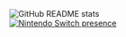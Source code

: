 <picture>
  <source srcset="https://github-readme-stats-sigma-bay-88.vercel.app/api?username=Gaming32&#38;include_all_commits=true&#38;layout=compact&#38;role=OWNER,ORGANIZATION_MEMBER,COLLABORATOR&#38;show_icons=true&#38;theme=dark" media="(prefers-color-scheme: dark)" />
  <img src="https://github-readme-stats-sigma-bay-88.vercel.app/api?username=Gaming32&#38;include_all_commits=true&#38;layout=compact&#38;role=OWNER,ORGANIZATION_MEMBER,COLLABORATOR&#38;show_icons=true" alt="GitHub README stats" />
</picture>

<br>

<a href="https://nxapi-auth.fancy.org.uk/@Gaming32" target="_blank">
  <picture>
    <source srcset="https://nxapi-presence.fancy.org.uk/api/presence/ddac4d1c5d6bfb5c/embed?include-splatoon3=1&#38;theme=dark&#38;show-splatoon3-fest-team=1" media="(prefers-color-scheme: dark)" />
    <img src="https://nxapi-presence.fancy.org.uk/api/presence/ddac4d1c5d6bfb5c/embed?include-splatoon3=1&#38;theme=light&#38;show-splatoon3-fest-team=1" alt="Nintendo Switch presence" />
  </picture>
</a>
